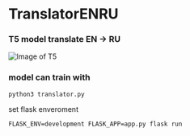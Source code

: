 # TranslatorENRU
### T5 model translate EN -> RU

![Image of T5](https://github.com/doanquanvietnamca/TranslatorENRU-/blob/master/img/t5.png)
### model can train with
```
python3 translator.py
```
set flask enveroment
```
FLASK_ENV=development FLASK_APP=app.py flask run
```